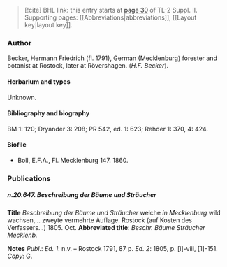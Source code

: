 > [!cite] BHL link: this entry starts at [page 30](https://www.biodiversitylibrary.org/item/103859#page/40/mode/1up) of TL-2 Suppl. II.
> Supporting pages: [[Abbreviations|abbreviations]], [[Layout key|layout key]].

### Author

Becker, Hermann Friedrich (fl. 1791), German (Mecklenburg) forester and botanist at Rostock, later at Rövershagen. (*H.F. Becker*).

#### Herbarium and types

Unknown.

#### Bibliography and biography

BM 1: 120; Dryander 3: 208; PR 542, ed. 1: 623; Rehder 1: 370, 4: 424.

#### Biofile

- Boll, E.F.A., Fl. Mecklenburg 147. 1860.

### Publications

##### n.20.647. Beschreibung der Bäume und Sträucher

**Title**
*Beschreibung der Bäume und Sträucher* welche *in Mecklenburg* wild wachsen,... zweyte vermehrte Auflage. Rostock (auf Kosten des Verfassers...) 1805. Oct.
**Abbreviated title**: *Beschr. Bäume Sträucher Mecklenb.*

**Notes**
*Publ*.: *Ed. 1*: n.v. – Rostock 1791, 87 p.
*Ed. 2*: 1805, p. \[i\]-viii, \[1\]-151. *Copy*: G.

